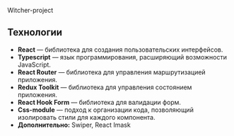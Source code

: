 <p>Witcher-project</p>

<h2 tabindex="-1" class="heading-element" dir="auto">Технологии</h2>
<ul dir="auto">
<li><strong>React</strong> — библиотека для создания пользовательских интерфейсов.</li>
<li><strong>Typescript</strong> — язык программирования, расширяющий возможности JavaScript.</li>
<li><strong>React Router</strong> — библиотека для управления маршрутизацией приложения.</li>
<li><strong>Redux Toolkit</strong> — библиотека для управления состоянием приложения.</li>
<li><strong>React Hook Form</strong> — библиотека для валидации форм.</li>
<li><strong>Css-module</strong> — подход к организации кода, позволяющий изолировать стили для каждого компонента.</li>
<li><strong>Дополнительно:</strong> Swiper, React Imask</li>
</ul>
